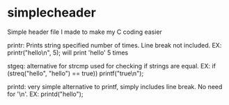 # simplecheader
Simple header file I made to make my C coding easier

printr: Prints string specified number of times. Line break not included.
EX: printr("hello\n", 5); 
will print 'hello' 5 times

stgeq: alternative for strcmp used for checking if strings are equal.
EX: if (streq("hello", "hello") == true)) printf("true\n");

printd: very simple alternative to printf, simply includes line break. No need for '\n'.
EX: printd("hello");
